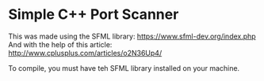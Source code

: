 # Simple C++ Port Scanner

This was made using the SFML library: https://www.sfml-dev.org/index.php
And with the help of this article: http://www.cplusplus.com/articles/o2N36Up4/

To compile, you must have teh SFML library installed on your machine.
